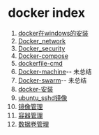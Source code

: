 # docker index

1. [docker在windows的安装](1-docker在windows的安装.md)
2. [Docker_network](Docker_network.md)
3. [Docker_security](Docker_security.md)
4. [Docker-compose](Docker-compose.md)
5. [dockerfile-cmd](dockerfile-cmd.md)
6. [Docker-machine](Docker-machine.md)-- 未总结
7. [Docker-swarm](Docker-swarm.md)-- 未总结
8. [docker-安装](docker-安装.md)
9. [ubuntu_sshd镜像](ubuntu_sshd镜像.md)
10. [镜像管理](镜像管理.md)
11. [容器管理](容器管理.md)
12. [数据卷管理](数据卷管理.md)

